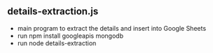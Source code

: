 ## details-extraction.js
- main program to extract the details and insert into Google Sheets
- run npm install googleapis mongodb
- run node details-extraction